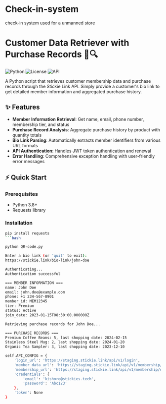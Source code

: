 # Check-in-system
check-in system used for a unmanned store
# Customer Data Retriever with Purchase Records 🛒🔍

![Python](https://img.shields.io/badge/Python-3.8%2B-blue)
![License](https://img.shields.io/badge/License-MIT-green)
![API](https://img.shields.io/badge/API-Stickie%20Link-orange)

A Python script that retrieves customer membership data and purchase records through the Stickie Link API. Simply provide a customer's bio link to get detailed member information and aggregated purchase history.

## ✨ Features

- **Member Information Retrieval**: Get name, email, phone number, membership tier, and status
- **Purchase Record Analysis**: Aggregate purchase history by product with quantity totals
- **Bio Link Parsing**: Automatically extracts member identifiers from various URL formats
- **API Authentication**: Handles JWT token authentication and renewal
- **Error Handling**: Comprehensive exception handling with user-friendly error messages

## ⚡ Quick Start

### Prerequisites

- Python 3.8+
- Requests library

### Installation

```bash
pip install requests
```bash

python QR-code.py

Enter a bio link (or 'quit' to exit):
https://stickie.link/bio-link/john-doe

Authenticating...
Authentication successful

=== MEMBER INFORMATION ===
name: John Doe
email: john.doe@example.com
phone: +1 234-567-8901
member_id: MEM12345
tier: Premium
status: Active
join_date: 2023-01-15T08:30:00.000000Z

Retrieving purchase records for John Doe...

=== PURCHASE RECORDS ===
Premium Coffee Beans: 5, last shopping date: 2024-02-15
Stainless Steel Mug: 2, last shopping date: 2024-01-20
Organic Tea Sampler: 3, last shopping date: 2023-12-10

self.API_CONFIG = {
    'login_url': 'https://staging.stickie.link/api/v1/login',
    'member_data_url': 'https://staging.stickie.link/api/v1/membership/member_data',
    'membership_url': 'https://staging.stickie.link/api/v1/membership/data',
    'credentials': {
        'email': 'kishore@stickies.tech',
        'password': 'Abc123'
    },
    'token': None
}
